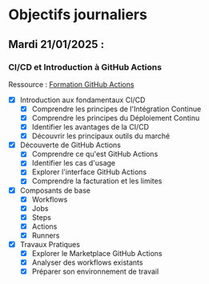 # Objectifs journaliers

## Mardi 21/01/2025 :

### CI/CD et Introduction à GitHub Actions

Ressource : [Formation GitHub Actions](https://github.com/HachemiH/formation-github-actions)

- [x] Introduction aux fondamentaux CI/CD
  - [x] Comprendre les principes de l'Intégration Continue
  - [x] Comprendre les principes du Déploiement Continu
  - [x] Identifier les avantages de la CI/CD
  - [x] Découvrir les principaux outils du marché

- [x] Découverte de GitHub Actions
  - [x] Comprendre ce qu'est GitHub Actions
  - [x] Identifier les cas d'usage
  - [x] Explorer l'interface GitHub Actions
  - [x] Comprendre la facturation et les limites

- [x] Composants de base
  - [x] Workflows
  - [x] Jobs
  - [x] Steps
  - [x] Actions
  - [x] Runners

- [x] Travaux Pratiques
  - [x] Explorer le Marketplace GitHub Actions
  - [x] Analyser des workflows existants
  - [x] Préparer son environnement de travail 
